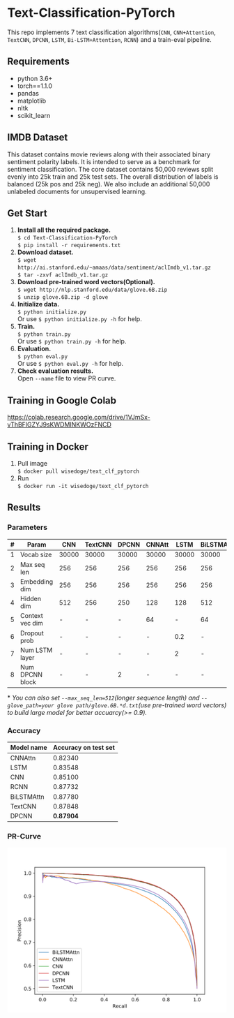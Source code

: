 # Text-Classification-PyTorch
This repo implements 7 text classification algorithms(`CNN`, `CNN+Attention`, `TextCNN`, `DPCNN`, `LSTM`, `Bi-LSTM+Attention`, `RCNN`) and a train-eval pipeline.
## Requirements
* python 3.6+
* torch==1.1.0
* pandas
* matplotlib
* nltk
* scikit_learn
## IMDB Dataset
This dataset contains movie reviews along with their associated binary
sentiment polarity labels. It is intended to serve as a benchmark for
sentiment classification. The core dataset contains 50,000 reviews split evenly into 25k train
and 25k test sets. The overall distribution of labels is balanced (25k
pos and 25k neg). We also include an additional 50,000 unlabeled
documents for unsupervised learning. 
## Get Start
1. **Install all the required package.**   
`$ cd Text-Classification-PyTorch`  
`$ pip install -r requirements.txt` 
2. **Download dataset.**  
`$ wget http://ai.stanford.edu/~amaas/data/sentiment/aclImdb_v1.tar.gz`   
`$ tar -zxvf aclImdb_v1.tar.gz`  
3. **Download pre-trained word vectors(Optional).**  
`$ wget http://nlp.stanford.edu/data/glove.6B.zip`  
`$ unzip glove.6B.zip -d glove`  
4. **Initialize data.**  
`$ python initialize.py`  
Or use `$ python initialize.py -h` for help.  
5. **Train.**    
`$ python train.py`  
Or use `$ python train.py -h` for help.  
6. **Evaluation.**  
`$ python eval.py`  
Or use `$ python eval.py -h` for help.  
7. **Check evaluation results.**  
Open `--name` file to view PR curve.
## Training in Google Colab
https://colab.research.google.com/drive/1VJmSx-vThBFlGZYJ9sKWDMINKWOzFNCD
## Training in Docker
1. Pull image  
`$ docker pull wisedoge/text_clf_pytorch`
2. Run  
`$ docker run -it wisedoge/text_clf_pytorch`
## Results
### Parameters
| #    | Param           | CNN   | TextCNN | DPCNN | CNNAtt | LSTM  | BiLSTMAtt | RCNN  |
| ---- | --------------- | ----- | ------- | ----- | ------ | ----- | --------- | ----- |
| 1    | Vocab size      | 30000 | 30000   | 30000 | 30000  | 30000 | 30000     | 30000 |
| 2    | Max seq len     | 256   | 256     | 256   | 256    | 256   | 256       | 256   |
| 3    | Embedding dim   | 256   | 256     | 256   | 256    | 256   | 256       | 256   |
| 4    | Hidden dim      | 512   | 256     | 250   | 128    | 128   | 512       | 128   |
| 5    | Context vec dim | -     | -       | -     | 64     | -     | 64        | -     |
| 6    | Dropout prob    | -     | -       | -     | -      | 0.2   | -         | -     |
| 7    | Num LSTM layer  | -     | -       | -     | -      | 2     | -         | -     |
| 8    | Num DPCNN block | -     | -       | 2     | -      | -     | -         | -     |
    
\* *You can also set `--max_seq_len=512`(longer sequence length) and `--glove_path=your glove path/glove.6B.*d.txt`(use pre-trained word vectors) to build large model for better accuarcy(>= 0.9).*  


### Accuracy
| Model name             | Accuracy on test set |
| ---------------------- | -------------------- |
| CNNAttn                | 0.82340              |
| LSTM                   | 0.83548              |
| CNN                    | 0.85100              |
| RCNN                   | 0.87732              |
| BiLSTMAttn             | 0.87780              |
| TextCNN                | 0.87848              |
| DPCNN                  | **0.87904**          |


### PR-Curve
![](docs/prcurve.svg)  

